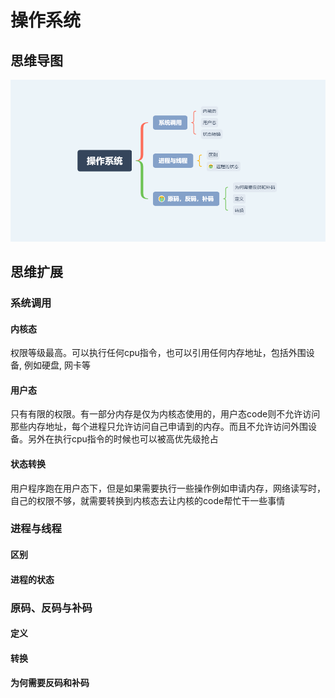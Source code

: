 # 操作系统

## 思维导图

![操作系统](../../xmind/操作系统.png)

## 思维扩展

### 系统调用

#### 内核态

权限等级最高。可以执行任何cpu指令，也可以引用任何内存地址，包括外围设备, 例如硬盘, 网卡等

#### 用户态

只有有限的权限。有一部分内存是仅为内核态使用的，用户态code则不允许访问那些内存地址，每个进程只允许访问自己申请到的内存。而且不允许访问外围设备。另外在执行cpu指令的时候也可以被高优先级抢占

#### 状态转换

用户程序跑在用户态下，但是如果需要执行一些操作例如申请内存，网络读写时，自己的权限不够，就需要转换到内核态去让内核的code帮忙干一些事情

### 进程与线程

#### 区别

#### 进程的状态

### 原码、反码与补码

#### 定义

#### 转换

#### 为何需要反码和补码

